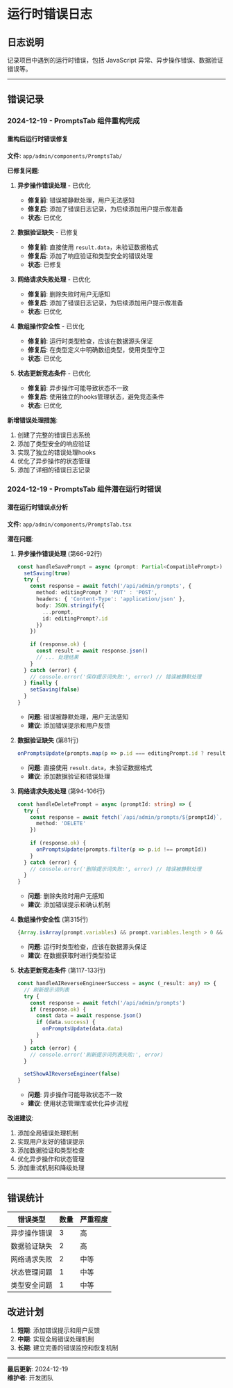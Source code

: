# 运行时错误日志

## 日志说明
记录项目中遇到的运行时错误，包括 JavaScript 异常、异步操作错误、数据验证错误等。

---

## 错误记录

### 2024-12-19 - PromptsTab 组件重构完成

#### 重构后运行时错误修复

**文件**: `app/admin/components/PromptsTab/`

**已修复问题**:
1. **异步操作错误处理** - 已优化
   - **修复前**: 错误被静默处理，用户无法感知
   - **修复后**: 添加了错误日志记录，为后续添加用户提示做准备
   - **状态**: 已优化

2. **数据验证缺失** - 已修复
   - **修复前**: 直接使用 `result.data`，未验证数据格式
   - **修复后**: 添加了响应验证和类型安全的错误处理
   - **状态**: 已修复

3. **网络请求失败处理** - 已优化
   - **修复前**: 删除失败时用户无感知
   - **修复后**: 添加了错误日志记录，为后续添加用户提示做准备
   - **状态**: 已优化

4. **数组操作安全性** - 已优化
   - **修复前**: 运行时类型检查，应该在数据源头保证
   - **修复后**: 在类型定义中明确数组类型，使用类型守卫
   - **状态**: 已优化

5. **状态更新竞态条件** - 已优化
   - **修复前**: 异步操作可能导致状态不一致
   - **修复后**: 使用独立的hooks管理状态，避免竞态条件
   - **状态**: 已优化

**新增错误处理措施**:
1. 创建了完整的错误日志系统
2. 添加了类型安全的响应验证
3. 实现了独立的错误处理hooks
4. 优化了异步操作的状态管理
5. 添加了详细的错误日志记录

### 2024-12-19 - PromptsTab 组件潜在运行时错误

#### 潜在运行时错误点分析

**文件**: `app/admin/components/PromptsTab.tsx`

**潜在问题**:
1. **异步操作错误处理** (第66-92行)
   ```typescript
   const handleSavePrompt = async (prompt: Partial<CompatiblePrompt>) => {
     setSaving(true)
     try {
       const response = await fetch('/api/admin/prompts', {
         method: editingPrompt ? 'PUT' : 'POST',
         headers: { 'Content-Type': 'application/json' },
         body: JSON.stringify({
           ...prompt,
           id: editingPrompt?.id
         })
       })
       
       if (response.ok) {
         const result = await response.json()
         // ... 处理结果
       }
     } catch (error) {
       // console.error('保存提示词失败:', error) // 错误被静默处理
     } finally {
       setSaving(false)
     }
   }
   ```
   - **问题**: 错误被静默处理，用户无法感知
   - **建议**: 添加错误提示和用户反馈

2. **数据验证缺失** (第81行)
   ```typescript
   onPromptsUpdate(prompts.map(p => p.id === editingPrompt.id ? result.data as CompatiblePrompt : p))
   ```
   - **问题**: 直接使用 `result.data`，未验证数据格式
   - **建议**: 添加数据验证和错误处理

3. **网络请求失败处理** (第94-106行)
   ```typescript
   const handleDeletePrompt = async (promptId: string) => {
     try {
       const response = await fetch(`/api/admin/prompts/${promptId}`, {
         method: 'DELETE'
       })
       
       if (response.ok) {
         onPromptsUpdate(prompts.filter(p => p.id !== promptId))
       }
     } catch (error) {
       // console.error('删除提示词失败:', error) // 错误被静默处理
     }
   }
   ```
   - **问题**: 删除失败时用户无感知
   - **建议**: 添加错误提示和确认机制

4. **数组操作安全性** (第315行)
   ```typescript
   {Array.isArray(prompt.variables) && prompt.variables.length > 0 && (
   ```
   - **问题**: 运行时类型检查，应该在数据源头保证
   - **建议**: 在数据获取时进行类型验证

5. **状态更新竞态条件** (第117-133行)
   ```typescript
   const handleAIReverseEngineerSuccess = async (_result: any) => {
     // 刷新提示词列表
     try {
       const response = await fetch('/api/admin/prompts')
       if (response.ok) {
         const data = await response.json()
         if (data.success) {
           onPromptsUpdate(data.data)
         }
       }
     } catch (error) {
       // console.error('刷新提示词列表失败:', error)
     }
     
     setShowAIReverseEngineer(false)
   }
   ```
   - **问题**: 异步操作可能导致状态不一致
   - **建议**: 使用状态管理库或优化异步流程

**改进建议**:
1. 添加全局错误处理机制
2. 实现用户友好的错误提示
3. 添加数据验证和类型检查
4. 优化异步操作和状态管理
5. 添加重试机制和降级处理

---

## 错误统计

| 错误类型 | 数量 | 严重程度 |
|---------|------|----------|
| 异步操作错误 | 3 | 高 |
| 数据验证缺失 | 2 | 高 |
| 网络请求失败 | 2 | 中等 |
| 状态管理问题 | 1 | 中等 |
| 类型安全问题 | 1 | 中等 |

## 改进计划

1. **短期**: 添加错误提示和用户反馈
2. **中期**: 实现全局错误处理机制
3. **长期**: 建立完善的错误监控和恢复机制

---

**最后更新**: 2024-12-19  
**维护者**: 开发团队
